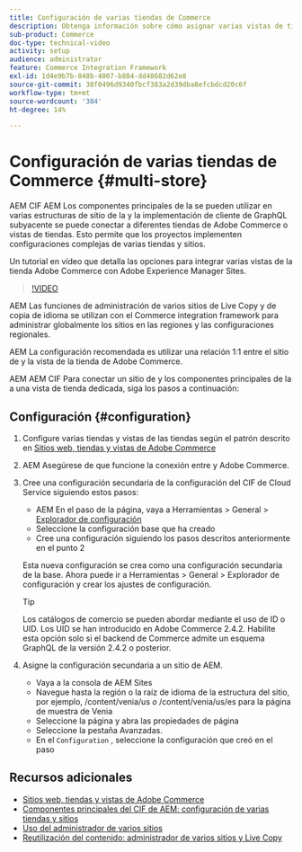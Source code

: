 ```yaml
---
title: Configuración de varias tiendas de Commerce
description: Obtenga información sobre cómo asignar varias vistas de tiendas de Adobe Commerce AEM a la lista de vistas de la tienda de. Esto permite que los proyectos admitan casos de uso de varios inquilinos y multilingües.
sub-product: Commerce
doc-type: technical-video
activity: setup
audience: administrator
feature: Commerce Integration Framework
exl-id: 1d4e9b7b-848b-4007-b884-dd48682d62e8
source-git-commit: 38f0496d9340fbcf383a2d39dba8efcbdcd20c6f
workflow-type: tm+mt
source-wordcount: '384'
ht-degree: 14%

---
```


# Configuración de varias tiendas de Commerce {#multi-store}

AEM CIF AEM Los componentes principales de la se pueden utilizar en varias estructuras de sitio de la y la implementación de cliente de GraphQL subyacente se puede conectar a diferentes tiendas de Adobe Commerce o vistas de tiendas. Esto permite que los proyectos implementen configuraciones complejas de varias tiendas y sitios.

Un tutorial en vídeo que detalla las opciones para integrar varias vistas de la tienda Adobe Commerce con Adobe Experience Manager Sites.

>[!VIDEO](https://video.tv.adobe.com/v/28952/?quality=12)

AEM Las funciones de administración de varios sitios de Live Copy y de copia de idioma se utilizan con el Commerce integration framework para administrar globalmente los sitios en las regiones y las configuraciones regionales.

AEM La configuración recomendada es utilizar una relación 1:1 entre el sitio de y la vista de la tienda de Adobe Commerce.

AEM AEM CIF Para conectar un sitio de y los componentes principales de la a una vista de tienda dedicada, siga los pasos a continuación:

## Configuración {#configuration}

1. Configure varias tiendas y vistas de las tiendas según el patrón descrito en [Sitios web, tiendas y vistas de Adobe Commerce](https://experienceleague.adobe.com/docs/commerce-admin/start/setup/websites-stores-views.html)

2. AEM Asegúrese de que funcione la conexión entre y Adobe Commerce.

3. Cree una configuración secundaria de la configuración del CIF de Cloud Service siguiendo estos pasos:

   * AEM En el paso de la página, vaya a Herramientas > General > [Explorador de configuración](/help/sites-administering/configurations.md#using-configuration-browser)
   * Seleccione la configuración base que ha creado
   * Cree una configuración siguiendo los pasos descritos anteriormente en el punto 2

   Esta nueva configuración se crea como una configuración secundaria de la base. Ahora puede ir a Herramientas > General > Explorador de configuración y crear los ajustes de configuración.

   >[!TIP]
   >
   >Los catálogos de comercio se pueden abordar mediante el uso de ID o UID. Los UID se han introducido en Adobe Commerce 2.4.2. Habilite esta opción solo si el backend de Commerce admite un esquema GraphQL de la versión 2.4.2 o posterior.

4. Asigne la configuración secundaria a un sitio de AEM.

   * Vaya a la consola de AEM Sites
   * Navegue hasta la región o la raíz de idioma de la estructura del sitio, por ejemplo, /content/venia/us _o_ /content/venia/us/es para la página de muestra de Venia
   * Seleccione la página y abra las propiedades de página
   * Seleccione la pestaña Avanzadas.
   * En el `Configuration` , seleccione la configuración que creó en el paso

## Recursos adicionales

* [Sitios web, tiendas y vistas de Adobe Commerce](https://experienceleague.adobe.com/docs/commerce-admin/start/setup/websites-stores-views.html)
* [Componentes principales del CIF de AEM: configuración de varias tiendas y sitios](https://github.com/adobe/aem-core-cif-components#multi-store--site-configuration)
* [Uso del administrador de varios sitios](https://experienceleague.adobe.com/docs/experience-manager-learn/sites/translation/multi-site-manager-feature-video-use.html)
* [Reutilización del contenido: administrador de varios sitios y Live Copy](/help/sites-administering/msm.md)
